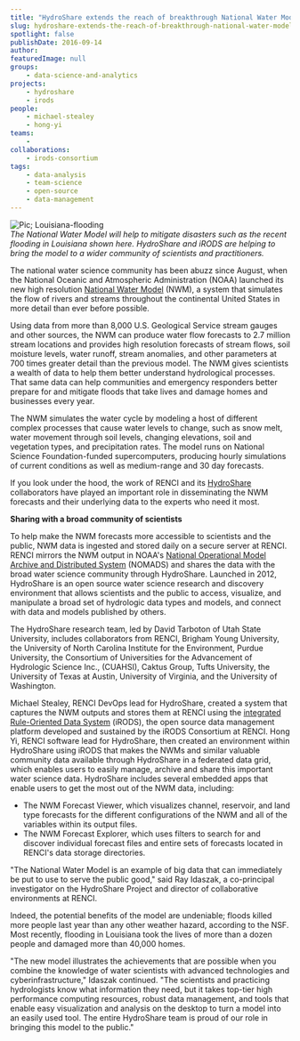 ```yaml
---
title: "HydroShare extends the reach of breakthrough National Water Model"
slug: hydroshare-extends-the-reach-of-breakthrough-national-water-model
spotlight: false
publishDate: 2016-09-14
author: 
featuredImage: null
groups:
    - data-science-and-analytics
projects:
    - hydroshare
    - irods
people:
    - michael-stealey
    - hong-yi
teams: 
    - 
collaborations:
    - irods-consortium
tags:
    - data-analysis
    - team-science
    - open-source
    - data-management
---
```

![Pic; Louisiana-flooding](https://renci.org/wp-content/uploads/2016/09/Independence-louisiana-flooding-0311-exlarge-169.jpg)  
_The National Water Model will help to mitigate disasters such as the recent flooding in Louisiana shown here. HydroShare and iRODS are helping to bring the model to a wider community of scientists and practitioners._

The national water science community has been abuzz since August, when the National Oceanic and Atmospheric Administration (NOAA) launched its new high resolution [National Water Model](http://water.noaa.gov/about/nwm) (NWM), a system that simulates the flow of rivers and streams throughout the continental United States in more detail than ever before possible.

Using data from more than 8,000 U.S. Geological Service stream gauges and other sources, the NWM can produce water flow forecasts to 2.7 million stream locations and provides high resolution forecasts of stream flows, soil moisture levels, water runoff, stream anomalies, and other parameters at 700 times greater detail than the previous model. The NWM gives scientists a wealth of data to help them better understand hydrological processes. That same data can help communities and emergency responders better prepare for and mitigate floods that take lives and damage homes and businesses every year.

The NWM simulates the water cycle by modeling a host of different complex processes that cause water levels to change, such as snow melt, water movement through soil levels, changing elevations, soil and vegetation types, and precipitation rates. The model runs on National Science Foundation-funded supercomputers, producing hourly simulations of current conditions as well as medium-range and 30 day forecasts.

If you look under the hood, the work of RENCI and its [HydroShare](https://www.hydroshare.org/) collaborators have played an important role in disseminating the NWM forecasts and their underlying data to the experts who need it most. 

**Sharing with a broad community of scientists** 

To help make the NWM forecasts more accessible to scientists and the public, NWM data is ingested and stored daily on a secure server at RENCI. RENCI mirrors the NWM output in NOAA's [National Operational Model Archive and Distributed System](http://nomads.ncdc.noaa.gov/) (NOMADS) and shares the data with the broad water science community through HydroShare. Launched in 2012, HydroShare is an open source water science research and discovery environment that allows scientists and the public to access, visualize, and manipulate a broad set of hydrologic data types and models, and connect with data and models published by others.

The HydroShare research team, led by David Tarboton of Utah State University, includes collaborators from RENCI, Brigham Young University, the University of North Carolina Institute for the Environment, Purdue University, the Consortium of Universities for the Advancement of Hydrologic Science Inc., (CUAHSI), Caktus Group, Tufts University, the University of Texas at Austin, University of Virginia, and the University of Washington.

Michael Stealey, RENCI DevOps lead for HydroShare, created a system that captures the NWM outputs and stores them at RENCI using the [integrated Rule-Oriented Data System](http://www.irods.org) (iRODS), the open source data management platform developed and sustained by the iRODS Consortium at RENCI. Hong Yi, RENCI software lead for HydroShare, then created an environment within HydroShare using iRODS that makes the NWMs and similar valuable community data available through HydroShare in a federated data grid, which enables users to easily manage, archive and share this important water science data. HydroShare includes several embedded apps that enable users to get the most out of the NWM data, including:

*   The NWM Forecast Viewer, which visualizes channel, reservoir, and land type forecasts for the different configurations of the NWM and all of the variables within its output files.
*   The NWM Forecast Explorer, which uses filters to search for and discover individual forecast files and entire sets of forecasts located in RENCI's data storage directories.

"The National Water Model is an example of big data that can immediately be put to use to serve the public good," said Ray Idaszak, a co-principal investigator on the HydroShare Project and director of collaborative environments at RENCI.

Indeed, the potential benefits of the model are undeniable; floods killed more people last year than any other weather hazard, according to the NSF. Most recently, flooding in Louisiana took the lives of more than a dozen people and damaged more than 40,000 homes.

"The new model illustrates the achievements that are possible when you combine the knowledge of water scientists with advanced technologies and cyberinfrastructure," Idaszak continued. "The scientists and practicing hydrologists know what information they need, but it takes top-tier high performance computing resources, robust data management, and tools that enable easy visualization and analysis on the desktop to turn a model into an easily used tool. The entire HydroShare team is proud of our role in bringing this model to the public."
